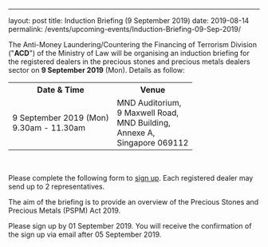 ---
layout: post
title: Induction Briefing (9 September 2019)
date: 2019-08-14
permalink: /events/upcoming-events/Induction-Briefing-09-Sep-2019/

The Anti-Money Laundering/Countering the Financing of Terrorism Division ("**ACD**") of the Ministry of Law will be organising an induction briefing for the registered dealers in the precious stones and precious metals dealers sector on **9 September 2019** (Mon). Details as follow:
<br>
<table>
  <tr>
    <th>Date &amp; Time</th>
    <th>Venue</th>
  </tr>
  <tr>
    <td>9 September 2019 (Mon)<br>9.30am - 11.30am</td>
    <td>MND Auditorium,<br>9 Maxwell Road, <br>MND Building, <br>Annexe A,<br>Singapore 069112</td>
  </tr>
</table>
<br>

Please complete the following form to [sign up](https://go.gov.sg/inductionbriefing). Each registered dealer may send up to 2 representatives.

The aim of the briefing is to provide an overview of the Precious Stones and Precious Metals (PSPM) Act 2019. 

Please sign up by 01 September 2019. You will receive the confirmation of the sign up via email after 05 September 2019.
